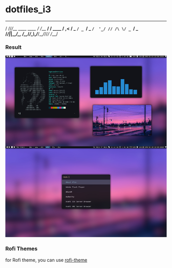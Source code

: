 # dotfiles_i3

   __ __               __        ____        
  / //_/__ ____ ____ _/ /____ __/ __/__ ____ 
 / ,< / _ `/ _ `/ _ `/  '_/ // /\ \/ _ `/ _ \
/_/|_|\_,_/\_, /\_,_/_/\_\\_,_/___/\_,_/_//_/
          /___/                              
                                                                                 

<h3>Result</h3>
<img src="https://raw.githubusercontent.com/KagakuSan/dotfiles_i3/master/desktop.jpg" alt="desktop">

<h3>Rofi Themes</h3>
for Rofi theme, you can use <a href="https://github.com/davatorium/rofi-themes">rofi-theme</a>
